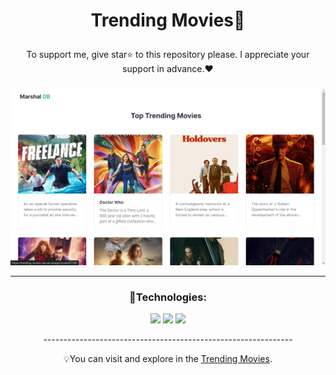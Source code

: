 # <p align="center">Trending Movies🌟</p>

<p align="center" font-size="1px">To support me, give star⭐ to this repository please.
I appreciate your support in advance.❤</p>

### <p></p>

<img src="public/Screenshot (37).png"/>
<hr/>

### <p align="center">🔧Technologies:</p>
<div align="center" >
  
<section width="100%" display="flex" align="center" justify-content="center" gap="2rem">
<img src="https://img.shields.io/badge/Next_js-666?style=for-the-badge&logo=next.js&logoColor=white%22"/>
<img src="https://img.shields.io/badge/Tailwind_CSS-38B2AC?style=for-the-badge&logo=tailwind-css&logoColor=white"/>
<img src="https://img.shields.io/badge/Vite-B73BFE?style=for-the-badge&logo=vite&logoColor=FFD62E"/>
</section>


<p align="center">--------------------------------------------------------------</p>
  
<p align="center">💡You can visit and explore in the <a href="https://trending-movies-tau.vercel.app/" target="_blank">Trending Movies</a>.</p>
